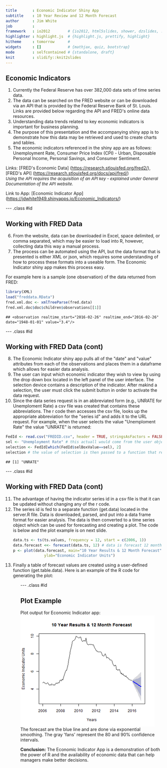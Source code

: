 ```yaml
---
title       : Economic Indicator Shiny App
subtitle    : 10 Year Review and 12 Month Forecast
author      : Jim White
job         : 
framework   : io2012        # {io2012, html5slides, shower, dzslides, ...}
highlighter : highlight.js  # {highlight.js, prettify, highlight}
hitheme     : tomorrow      # 
widgets     : []            # {mathjax, quiz, bootstrap}
mode        : selfcontained # {standalone, draft}
knit        : slidify::knit2slides
---
```


## Economic Indicators

<ol>
<li>Currently the Federal Reserve has over 382,000 data sets of time series data.</li>
<li>The data can be searched on the FRED website or can be downloaded via an API that is provided by the Federal Reserve Bank of St. Louis. Links are provided below regarding the API and FRED's online data resources.</li>
<li>Understanding data trends related to key economic indicators is important for business planning.</li>
<li>The purpose of this presentation and the accompanying shiny app is to demonstrate how this data may be retrieved and used to create charts and tables.</li>
<li>The economic indicators referenced in the shiny app are as follows: Unemployment Rate, Consumer Price Index (CPI) - Urban, Disposable Personal Income, Personal Savings, and Consumer Sentiment.</li>
</ol>


Links: [FRED's Economic Data] (https://research.stlouisfed.org/fred2/), [FRED's API] (https://research.stlouisfed.org/docs/api/fred/)<br/>
<span style="font-size:10pt; font-style: italic;">Using the API requires the acquisition of an API key - explained under General Documentation of the API website.</span>

Link to App: [Economic Indicator App] (https://jdwhite1949.shinyapps.io/Economic_Indicators/)

--- .class #id 

## Working with FRED Data
<ol start="6">
<li>From the website, data can be downloaded in Excel, space delimited, or comma separated, which may be easier to load into R, however, collecting data this way a manual process.</li>
<li>The process can be automated using the API, but the data format that is presented is either XML or json, which requires some understanding of how to process these formats into a useable form. The Economic Indicator shiny app makes this process easy.</li>
</ol>

For example here is a sample (one observation) of the data returned from FRED:

```r
library(XML)
load("freddata.RData")
fred.xml.doc <- xmlTreeParse(fred.data)
fred.xml.doc$doc$children$observations[[1]]
```

```
## <observation realtime_start="2016-02-26" realtime_end="2016-02-26" date="1948-01-01" value="3.4"/>
```
 

--- .class #id 

## Working with FRED Data (cont)
<ol start="8">
<li>The Economic Indicator shiny app pulls all of the "date" and "value" attributes from each of the observations and places them in a dataframe which allows for easier data analysis.</li>
<li>The user can input which economic indicator they wish to view by using the drop down box located in the left panel of the user interface. The selection device contains a description of the indicator. After makind a selection, the user must click the submit button in order to activate the data request.</li>
<li>Since the data series request is in an abbreviated form (e.g., UNRATE for Unemploment Rate) a csv file was created that contains these abbreviations. The r code then accesses the csv file, looks up the appropriate abbreviation for the "series id" and adds it to the URL request. For example, when the user selects the value "Unemploment Rate" the value "UNRATE" is returned:</li>
</ol>


```r
FedId <- read.csv("FREDID.csv", header = TRUE, stringsAsFactors = FALSE)
sel <- "Unemployment Rate" # this actuall would come from the user object
selection <- FedId[which(FedId$selBoxValue==sel), 2] 
selection # the value of selection is then passed to a function that retrieves the data.
```

```
## [1] "UNRATE"
```

--- .class #id 

## Working with FRED Data (cont)
<ol start="11">
<li>The advantage of having the indicator series id in a csv file is that it can be updated without changing any of the r code.</li>
<li>The series id is fed to a separate function (get.data) located in the server.R file. Data is downloaded, parsed, and put into a data frame format for easier analysis. The data is then converted to a time series object which can be used for forecasting and creating a plot. The code is below and the plot example is on next slide.</li>



```r
data.ts <- ts(ts.values, frequency = 12, start = c(2006, 1))
data.forecast <<- forecast(data.ts, 12) # data is forecast 12 months into future
p <- plot(data.forecast, main="10 Year Results & 12 Month Forecast", xlab="Years",
              ylab="Economic Indicator Units")
```
<li>Finally a table of forecast values are created using a user-defined function (get.table.data). Here is an example of the R code for generating the plot:</li>
<ol>

--- .class #id 

## Plot Example
Plot output for Economic Indicator app:
<img src="assets/fig/unnamed-chunk-5-1.png" title="plot of chunk unnamed-chunk-5" alt="plot of chunk unnamed-chunk-5" style="display: block; margin: auto auto auto 0;" />
The forecast are the blue line and are done via exponential smoothing. The gray 'fans' represent the 80 and 90% confidence intervals.

**Conclusion:** The Economic Indicator App is a demonstration of both the power of R and the availability of economic data that can help managers make better decisions. 

